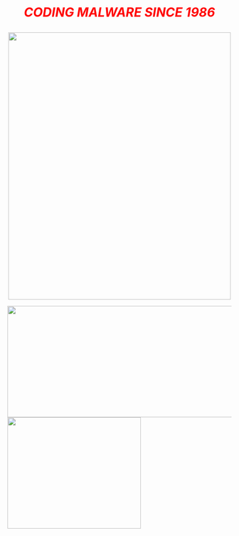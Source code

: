 

 <h1 align="center"> <p style="color:red;"> <em><strong>CODING MALWARE SINCE 1986  </strong></em>  </p> </h1>
  <p align="center"><img src="https://media1.tenor.com/images/80c1604585f2ea5160e0a7d4a8cd3400/tenor.gif" width="500px" height="600px" /> </p> 

<img align="left" width="600" height="250cm"  src="https://github-readme-stats.vercel.app/api?username=ORCA666&show_icons=true&count_private=true&include_all_commits=true&theme=dark"/></mg><img height="250cm" width="300" src="https://github-readme-stats.vercel.app/api/top-langs/?username=ORCA666&langs_count=4&theme=dark"/></mg> 
   

   


   
